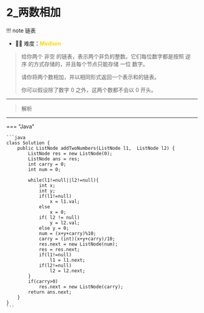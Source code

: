 # 2_两数相加

<!-- 所有文件名必须是该题目的英文名 -->

!!! note
    <!-- 这里记载考察的数据结构、算法等 -->
    链表

- 🔑🔑 难度：<span style = "color:gold; font-weight:bold">Medium</span>
<!-- <span style = "color:gold; font-weight:bold">Medium</span> 中等 -->
<!-- <span style = "color:crisma; font-weight:bold">High</span> 困难 -->
<!-- <span style = "color:Green; font-weight:bold">Easy</span> 简单 -->

<!-- 题目简介 -->
> 给你两个 非空 的链表，表示两个非负的整数。它们每位数字都是按照 逆序 的方式存储的，并且每个节点只能存储 一位 数字。
> 
> 请你将两个数相加，并以相同形式返回一个表示和的链表。
> 
> 你可以假设除了数字 0 之外，这两个数都不会以 0 开头。


------

> 解析

-------------

=== "Java"

    ```java
    class Solution {
        public ListNode addTwoNumbers(ListNode l1,  ListNode l2) {
            ListNode res = new ListNode(0);
            ListNode ans = res;
            int carry = 0;
            int num = 0;

            while(l1!=null||l2!=null){
                int x;
                int y;
                if(l1!=null)
                    x = l1.val;
                else 
                    x = 0;
                if( l2 != null)
                    y = l2.val;
                else y = 0;
                num = (x+y+carry)%10;
                carry = (int)(x+y+carry)/10;
                res.next = new ListNode(num);
                res = res.next;
                if(l1!=null)
                    l1 = l1.next;
                if(l2!=null)
                    l2 = l2.next;
            }
            if(carry>0)
                res.next = new ListNode(carry);
            return ans.next;
        }
    }
    ```